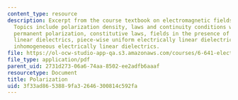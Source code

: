 ```yaml
---
content_type: resource
description: Excerpt from the course textbook on electromagnetic fields and energy.
  Topics include polarization density, laws and continuity conditions with polarization,
  permanent polarization, constitutive laws, fields in the presence of electrically
  linear dielectrics, piece-wise uniform electrically linear dielectrics, and smoothly
  inhomogeneous electrically linear dielectrics.
file: https://ol-ocw-studio-app-qa.s3.amazonaws.com/courses/6-641-electromagnetic-fields-forces-and-motion-spring-2005/3f33ad8653889fa32646300814c592fa_06.pdf
file_type: application/pdf
parent_uid: 2731d273-06a6-74aa-8502-ee2adfb6aaaf
resourcetype: Document
title: Polarization
uid: 3f33ad86-5388-9fa3-2646-300814c592fa
---
```

